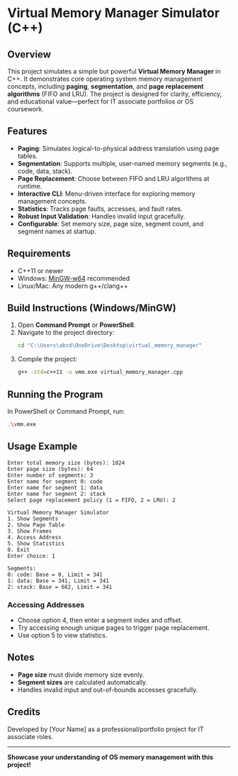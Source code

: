 # Virtual Memory Manager Simulator (C++)

## Overview
This project simulates a simple but powerful **Virtual Memory Manager** in C++. It demonstrates core operating system memory management concepts, including **paging**, **segmentation**, and **page replacement algorithms** (FIFO and LRU). The project is designed for clarity, efficiency, and educational value—perfect for IT associate portfolios or OS coursework.

## Features
- **Paging**: Simulates logical-to-physical address translation using page tables.
- **Segmentation**: Supports multiple, user-named memory segments (e.g., code, data, stack).
- **Page Replacement**: Choose between FIFO and LRU algorithms at runtime.
- **Interactive CLI**: Menu-driven interface for exploring memory management concepts.
- **Statistics**: Tracks page faults, accesses, and fault rates.
- **Robust Input Validation**: Handles invalid input gracefully.
- **Configurable**: Set memory size, page size, segment count, and segment names at startup.

## Requirements
- C++11 or newer
- Windows: [MinGW-w64](https://www.mingw-w64.org/downloads/) recommended
- Linux/Mac: Any modern g++/clang++

## Build Instructions (Windows/MinGW)
1. Open **Command Prompt** or **PowerShell**.
2. Navigate to the project directory:
   ```sh
   cd "C:\Users\abcd\OneDrive\Desktop\virtual_memory_manager"
   ```
3. Compile the project:
   ```sh
   g++ -std=c++11 -o vmm.exe virtual_memory_manager.cpp
   ```

## Running the Program
In PowerShell or Command Prompt, run:
```sh
.\vmm.exe
```

## Usage Example
```
Enter total memory size (bytes): 1024
Enter page size (bytes): 64
Enter number of segments: 3
Enter name for segment 0: code
Enter name for segment 1: data
Enter name for segment 2: stack
Select page replacement policy (1 = FIFO, 2 = LRU): 2

Virtual Memory Manager Simulator
1. Show Segments
2. Show Page Table
3. Show Frames
4. Access Address
5. Show Statistics
0. Exit
Enter choice: 1

Segments:
0: code: Base = 0, Limit = 341
1: data: Base = 341, Limit = 341
2: stack: Base = 682, Limit = 341
```

### Accessing Addresses
- Choose option 4, then enter a segment index and offset.
- Try accessing enough unique pages to trigger page replacement.
- Use option 5 to view statistics.

## Notes
- **Page size** must divide memory size evenly.
- **Segment sizes** are calculated automatically.
- Handles invalid input and out-of-bounds accesses gracefully.

## Credits
Developed by [Your Name] as a professional/portfolio project for IT associate roles.

---
**Showcase your understanding of OS memory management with this project!** 